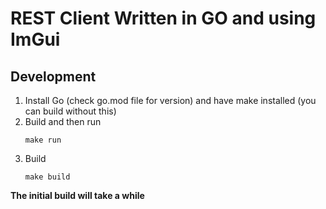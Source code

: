 # REST Client Written in GO and using ImGui

## Development 
1. Install Go (check go.mod file for version) and have make installed (you can build without this)
2. Build and then run 
    ```
    make run
    ```
2. Build
    ```
    make build
    ```

**The initial build will take a while**
